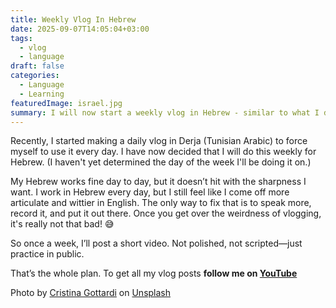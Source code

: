 ```yaml
---
title: Weekly Vlog In Hebrew
date: 2025-09-07T14:05:04+03:00
tags: 
  - vlog
  - language
draft: false
categories:
  - Language 
  - Learning
featuredImage: israel.jpg
summary: I will now start a weekly vlog in Hebrew - similar to what I do with the Daily Derja.
---
```


Recently, I started making a daily vlog in Derja (Tunisian Arabic) to force myself to use it every day. I have now decided that I will do this weekly for Hebrew. (I haven't yet determined the day of the week I'll be doing it on.)

My Hebrew works fine day to day, but it doesn’t hit with the sharpness I want. I work in Hebrew every day, but I still feel like I come off more articulate and wittier in English. The only way to fix that is to speak more, record it, and put it out there. Once you get over the weirdness of vlogging, it's really not that bad! 😅

So once a week, I’ll post a short video. Not polished, not scripted—just practice in public.

That’s the whole plan. To get all my vlog posts **follow me on [YouTube](https://www.youtube.com/channel/UC-rJLeLJVWLKQKnXyLkw3bw)**

Photo by [Cristina Gottardi](https://unsplash.com/@cristina_gottardi?utm_content=creditCopyText&utm_medium=referral&utm_source=unsplash) on [Unsplash](https://unsplash.com/photos/brown-rock-formation-during-sunset-Nh8bXxdP0DI?utm_content=creditCopyText&utm_medium=referral&utm_source=unsplash)
